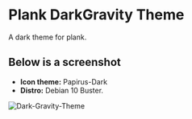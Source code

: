 # Plank DarkGravity Theme
A dark theme for plank.

## Below is a screenshot
* **Icon theme:** Papirus-Dark
* **Distro:** Debian 10 Buster.

![Dark-Gravity-Theme](https://i.imgur.com/uEGJpaJ.png)
